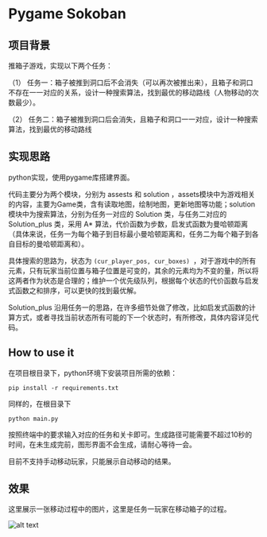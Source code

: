 # Pygame Sokoban

## 项目背景

推箱子游戏，实现以下两个任务：

（1） 任务一：箱子被推到洞口后不会消失（可以再次被推出来），且箱子和洞口不存在一一对应的关系，设计一种搜索算法，找到最优的移动路线（人物移动的次数最少）。

（2） 任务二：箱子被推到洞口后会消失，且箱子和洞口一一对应，设计一种搜索算法，找到最优的移动路线

## 实现思路

python实现，使用pygame库搭建界面。

代码主要分为两个模块，分别为 assests 和 solution ，assets模块中为游戏相关的内容，主要为Game类，含有读取地图，绘制地图，更新地图等功能；solution 模块中为搜索算法，分别为任务一对应的 Solution 类，与任务二对应的 Solution_plus 类，采用 A* 算法，代价函数为步数，启发式函数为曼哈顿距离（具体来说，任务一为每个箱子到目标最小曼哈顿距离和，任务二为每个箱子到各自目标的曼哈顿距离和）。

具体搜索的思路为，状态为 `(cur_player_pos, cur_boxes) `，对于游戏中的所有元素，只有玩家当前位置与箱子位置是可变的，其余的元素均为不变的量，所以将这两者作为状态是合理的；维护一个优先级队列，根据每个状态的代价函数与启发式函数之和排序，可以更快的找到最优解。

Solution_plus 沿用任务一的思路，在许多细节处做了修改，比如启发式函数的计算方式，或者寻找当前状态所有可能的下一个状态时，有所修改，具体内容详见代码。

## How to use it

在项目根目录下，python环境下安装项目所需的依赖：

```shell
pip install -r requirements.txt
```

同样的，在根目录下

``` shell
python main.py
```

按照终端中的要求输入对应的任务和关卡即可。生成路径可能需要不超过10秒的时间，在未生成完前，图形界面不会生成，请耐心等待一会。

目前不支持手动移动玩家，只能展示自动移动的结果。

## 效果

这里展示一张移动过程中的图片，这里是任务一玩家在移动箱子的过程。

![alt text](img/image.png)

